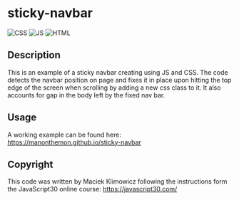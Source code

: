 # sticky-navbar


![CSS](https://img.shields.io/badge/CSS3-1572B6?style=for-the-badge&logo=css3&logoColor=white) ![JS](https://img.shields.io/badge/JavaScript-323330?style=for-the-badge&logo=javascript&logoColor=F7DF1E) ![HTML](https://img.shields.io/badge/HTML5-E34F26?style=for-the-badge&logo=html5&logoColor=white) 

## Description

This is an example of a sticky navbar creating using JS and CSS. The code detects the navbar position on page and fixes it in place upon hitting the top edge of the screen when scrolling by adding a new css class to it. It also accounts for gap in the body left by the fixed nav bar. 

## Usage

A working example can be found here: https://manonthemon.github.io/sticky-navbar

## Copyright

This code was written by Maciek Klimowicz following the instructions form the JavaScript30 online course: https://javascript30.com/